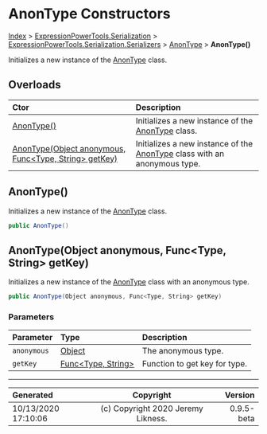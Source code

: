﻿# AnonType Constructors

[Index](../index.md) > [ExpressionPowerTools.Serialization](ExpressionPowerTools.Serialization.a.md) > [ExpressionPowerTools.Serialization.Serializers](ExpressionPowerTools.Serialization.Serializers.n.md) > [AnonType](ExpressionPowerTools.Serialization.Serializers.AnonType.cs.md) > **AnonType()**

Initializes a new instance of the [AnonType](ExpressionPowerTools.Serialization.Serializers.AnonType.cs.md) class.

## Overloads

| Ctor | Description |
| :-- | :-- |
| [AnonType()](#anontype) | Initializes a new instance of the [AnonType](ExpressionPowerTools.Serialization.Serializers.AnonType.cs.md) class. |
| [AnonType(Object anonymous, Func&lt;Type, String> getKey)](#anontypeobject-anonymous-functype-string-getkey) | Initializes a new instance of the [AnonType](ExpressionPowerTools.Serialization.Serializers.AnonType.cs.md) class            with an anonymous type. |

## AnonType()

Initializes a new instance of the [AnonType](ExpressionPowerTools.Serialization.Serializers.AnonType.cs.md) class.

```csharp
public AnonType()
```



## AnonType(Object anonymous, Func&lt;Type, String> getKey)

Initializes a new instance of the [AnonType](ExpressionPowerTools.Serialization.Serializers.AnonType.cs.md) class
            with an anonymous type.

```csharp
public AnonType(Object anonymous, Func<Type, String> getKey)
```

### Parameters

| Parameter | Type | Description |
| :-- | :-- | :-- |
| `anonymous` | [Object](https://docs.microsoft.com/dotnet/api/system.object) | The anonymous type. |
| `getKey` | [Func&lt;Type, String>](https://docs.microsoft.com/dotnet/api/system.func-2) | Function to get key for type. |



---

| Generated | Copyright | Version |
| :-- | :-: | --: |
| 10/13/2020 17:10:06 | (c) Copyright 2020 Jeremy Likness. | 0.9.5-beta |
